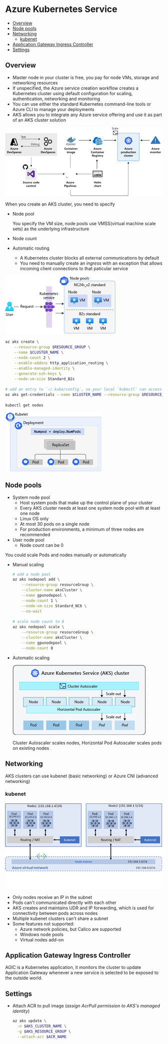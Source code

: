 # Azure Kubernetes Service

- [Overview](#overview)
- [Node pools](#node-pools)
- [Networking](#networking)
  - [kubenet](#kubenet)
- [Application Gateway Ingress Controller](#application-gateway-ingress-controller)
- [Settings](#settings)

## Overview

- Master node in your cluster is free, you pay for node VMs, storage and networking resources
- If unspecified, the Azure service creation workflow creates a Kubernetes cluster using default configuration for scaling, authentication, networking and monitoring
- You can use either the standard Kubernetes command-line tools or Azure CLI to manage your deployments
- AKS allows you to integrate any Azure service offering and use it as part of an AKS cluster solution

![AKS workflow](images/azure_aks-workflow.png)

When you create an AKS cluster, you need to specify
- Node pool

  You specify the VM size, node pools use VMSS(virtual machine scale sets) as the underlying infrastructure
- Node count
- Automatic routing

  - A Kubernetes cluster blocks all external communications by default
  - You need to manually create an *ingress* with an exception that allows incoming client connections to that paticular service

![AKS node pool](images/azure_aks-node-pool-diagram.png)

```sh
az aks create \
    --resource-group $RESOURCE_GROUP \
    --name $CLUSTER_NAME \
    --node-count 2 \
    --enable-addons http_application_routing \
    --enable-managed-identity \
    --generate-ssh-keys \
    --node-vm-size Standard_B2s

# add an entry to `~/.kube/config`, so your local `kubectl` can access the cluster
az aks get-credentials --name $CLUSTER_NAME --resource-group $RESOURCE_GROUP

kubectl get nodes
```

![AKS deployment](images/azure_aks-deployments-diagram.png)

## Node pools

- System node pool
  - Host system pods that make up the control plane of your cluster
  - Every AKS cluster needs at least one system node pool with at least one node
  - Linux OS only
  - At most 30 pods on a single node
  - For production environments, a minimum of three nodes are recommended
- User node pool
  - Node count can be 0

You could scale Pods and nodes manually or automatically

- Manual scaling

  ```sh
  # add a node pool
  az aks nodepool add \
      --resource-group resourceGroup \
      --cluster-name aksCluster \
      --name gpunodepool \
      --node-count 1 \
      --node-vm-size Standard_NC6 \
      --no-wait

  # scale node count to 0
  az aks nodepool scale \
      --resource-group resourceGroup \
      --cluster-name aksCluster \
      --name gpunodepool \
      --node-count 0
  ```

- Automatic scaling

  ![AKS auto scaler](images/aks_autoscaler.png)

  Cluster Autoscaler scales nodes, Horizontal Pod Autoscaler scales pods on existing nodes

## Networking

AKS clusters can use kubenet (basic networking) or Azure CNI (advanced networking)

### kubenet

![Kubenet overview](images/azure_kubenet-overview.png)

- Only nodes receive an IP in the subnet
- Pods can't communicated directly with each other
- AKS creates and maintains UDR and IP forwarding, which is used for connectivity between pods across nodes
- Multiple kubenet clusters can't share a subnet
- Some features not supported:
  - Azure network policies, but Calico are supported
  - Windows node pools
  - Virtual nodes add-on


## Application Gateway Ingress Controller

AGIC is a Kubernetes application, it monitors the cluster to update Application Gateway whenever a new service is selected to be exposed to the outside world.


## Settings

- Attach ACR to pull image (*assign AcrPull permission to AKS's managed identity*)

  ```sh
  az aks update \
    -n $AKS_CLUSTER_NAME \
    -g $AKS_RESOURCE_GROUP \
    --attach-acr $ACR_NAME
  ```